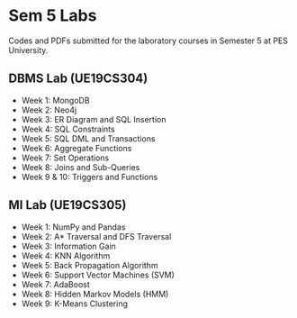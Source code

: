 # Sem 5 Labs

Codes and PDFs submitted for the laboratory courses in Semester 5 at PES University.

## DBMS Lab (UE19CS304)
- Week 1: MongoDB
- Week 2: Neo4j
- Week 3: ER Diagram and SQL Insertion
- Week 4: SQL Constraints
- Week 5: SQL DML and Transactions
- Week 6: Aggregate Functions
- Week 7: Set Operations
- Week 8: Joins and Sub-Queries
- Week 9 & 10: Triggers and Functions

## MI Lab (UE19CS305)
- Week 1: NumPy and Pandas
- Week 2: A* Traversal and DFS Traversal
- Week 3: Information Gain
- Week 4: KNN Algorithm
- Week 5: Back Propagation Algorithm
- Week 6: Support Vector Machines (SVM)
- Week 7: AdaBoost
- Week 8: Hidden Markov Models (HMM)
- Week 9: K-Means Clustering
